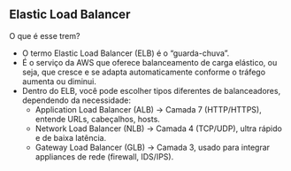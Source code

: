 ## Elastic Load Balancer

O que é esse trem?

* O termo Elastic Load Balancer (ELB) é o “guarda-chuva”.
* É o serviço da AWS que oferece balanceamento de carga elástico, ou seja, que cresce e se adapta automaticamente conforme o tráfego aumenta ou diminui.
* Dentro do ELB, você pode escolher tipos diferentes de balanceadores, dependendo da necessidade:
  - Application Load Balancer (ALB) → Camada 7 (HTTP/HTTPS), entende URLs, cabeçalhos, hosts.
  - Network Load Balancer (NLB) → Camada 4 (TCP/UDP), ultra rápido e de baixa latência.
  - Gateway Load Balancer (GLB) → Camada 3, usado para integrar appliances de rede (firewall, IDS/IPS).
